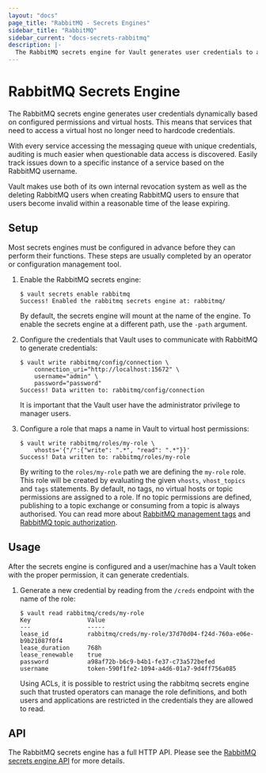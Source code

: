 ```yaml
---
layout: "docs"
page_title: "RabbitMQ - Secrets Engines"
sidebar_title: "RabbitMQ"
sidebar_current: "docs-secrets-rabbitmq"
description: |-
  The RabbitMQ secrets engine for Vault generates user credentials to access RabbitMQ.
---
```


# RabbitMQ Secrets Engine

The RabbitMQ secrets engine generates user credentials dynamically based on
configured permissions and virtual hosts. This means that services that need to
access a virtual host no longer need to hardcode credentials.

With every service accessing the messaging queue with unique credentials,
auditing is much easier when questionable data access is discovered. Easily
track issues down to a specific instance of a service based on the RabbitMQ
username.

Vault makes use both of its own internal revocation system as well as the
deleting RabbitMQ users when creating RabbitMQ users to ensure that users become
invalid within a reasonable time of the lease expiring.

## Setup

Most secrets engines must be configured in advance before they can perform their
functions. These steps are usually completed by an operator or configuration
management tool.

1. Enable the RabbitMQ secrets engine:

    ```text
    $ vault secrets enable rabbitmq
    Success! Enabled the rabbitmq secrets engine at: rabbitmq/
    ```

    By default, the secrets engine will mount at the name of the engine. To
    enable the secrets engine at a different path, use the `-path` argument.

1. Configure the credentials that Vault uses to communicate with RabbitMQ to
generate credentials:

    ```text
    $ vault write rabbitmq/config/connection \
        connection_uri="http://localhost:15672" \
        username="admin" \
        password="password"
    Success! Data written to: rabbitmq/config/connection
    ```

    It is important that the Vault user have the administrator privilege to
    manager users.


1. Configure a role that maps a name in Vault to virtual host permissions:

    ```text
    $ vault write rabbitmq/roles/my-role \
        vhosts='{"/":{"write": ".*", "read": ".*"}}'
    Success! Data written to: rabbitmq/roles/my-role
    ```

    By writing to the `roles/my-role` path we are defining the `my-role` role.
    This role will be created by evaluating the given `vhosts`, `vhost_topics`
    and `tags` statements. By default, no tags, no virtual hosts or topic
    permissions are assigned to a role. If no topic permissions are defined,
    publishing to a topic exchange or consuming from a topic is always
    authorised. You can read more about [RabbitMQ management tags][rmq-perms]
    and [RabbitMQ topic authorization][rmq-topics].

 

## Usage

After the secrets engine is configured and a user/machine has a Vault token with
the proper permission, it can generate credentials.

1. Generate a new credential by reading from the `/creds` endpoint with the name
of the role:

    ```text
    $ vault read rabbitmq/creds/my-role
    Key                Value
    ---                -----
    lease_id           rabbitmq/creds/my-role/37d70d04-f24d-760a-e06e-b9b21087f0f4
    lease_duration     768h
    lease_renewable    true
    password           a98af72b-b6c9-b4b1-fe37-c73a572befed
    username           token-590f1fe2-1094-a4d6-01a7-9d4ff756a085
    ```

    Using ACLs, it is possible to restrict using the rabbitmq secrets engine
    such that trusted operators can manage the role definitions, and both users
    and applications are restricted in the credentials they are allowed to read.

## API

The RabbitMQ secrets engine has a full HTTP API. Please see the
[RabbitMQ secrets engine API](/api/secret/rabbitmq/index.html) for more
details.

[rmq-perms]: https://www.rabbitmq.com/management.html#permissions
[rmq-topics]: https://www.rabbitmq.com/access-control.html#topic-authorisation
